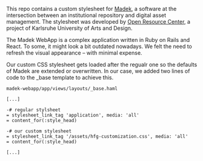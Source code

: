 This repo contains a custom stylesheet for [Madek](https://github.com/orc-hfg/resources/wiki/Madek), a software at the intersection between an institutional repository and digital asset management. The stylesheet was developed by [Open Resource Center](https://hfg-karlsruhe.de/forschung-und-entwicklung/orc/), a project of Karlsruhe University of Arts and Design. 

The Madek WebApp is a complex application written in Ruby on Rails and React. To some, it might look a bit outdated nowadays. We felt the need to refresh the visual appearance – with minimal expense. 

Our custom CSS stylesheet gets loaded after the regualr one so the defaults of Madek are extended or overwritten. In our case, we added two lines of code to the _base template to achieve this.

`madek-webapp/app/views/layouts/_base.haml`

```haml
[...]

-# regular stylsheet
= stylesheet_link_tag 'application', media: 'all'
= content_for(:style_head)

-# our custom stylesheet
= stylesheet_link_tag '/assets/hfg-customization.css', media: 'all'
= content_for(:style_head)

[...]
```